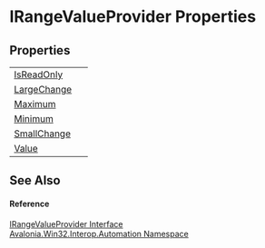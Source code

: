 # IRangeValueProvider Properties




## Properties
<table>
<tr>
<td><a href="P_Avalonia_Win32_Interop_Automation_IRangeValueProvider_IsReadOnly">IsReadOnly</a></td>
<td> </td>
</tr>
<tr>
<td><a href="P_Avalonia_Win32_Interop_Automation_IRangeValueProvider_LargeChange">LargeChange</a></td>
<td> </td>
</tr>
<tr>
<td><a href="P_Avalonia_Win32_Interop_Automation_IRangeValueProvider_Maximum">Maximum</a></td>
<td> </td>
</tr>
<tr>
<td><a href="P_Avalonia_Win32_Interop_Automation_IRangeValueProvider_Minimum">Minimum</a></td>
<td> </td>
</tr>
<tr>
<td><a href="P_Avalonia_Win32_Interop_Automation_IRangeValueProvider_SmallChange">SmallChange</a></td>
<td> </td>
</tr>
<tr>
<td><a href="P_Avalonia_Win32_Interop_Automation_IRangeValueProvider_Value">Value</a></td>
<td> </td>
</tr>
</table>

## See Also


#### Reference
<a href="T_Avalonia_Win32_Interop_Automation_IRangeValueProvider">IRangeValueProvider Interface</a>  
<a href="N_Avalonia_Win32_Interop_Automation">Avalonia.Win32.Interop.Automation Namespace</a>  


